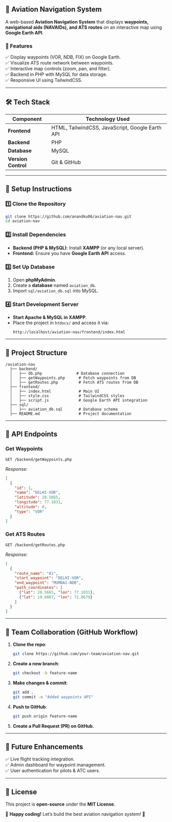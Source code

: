 ## **🛫 Aviation Navigation System**  
A web-based **Aviation Navigation System** that displays **waypoints, navigational aids (NAVAIDs), and ATS routes** on an interactive map using **Google Earth API**.  

### **📌 Features**
✅ Display waypoints (VOR, NDB, FIX) on Google Earth.  
✅ Visualize ATS route network between waypoints.  
✅ Interactive map controls (zoom, pan, and filter).  
✅ Backend in PHP with MySQL for data storage.  
✅ Responsive UI using TailwindCSS.  

---

## **🛠️ Tech Stack**
| Component    | Technology Used |
|-------------|----------------|
| **Frontend** | HTML, TailwindCSS, JavaScript, Google Earth API |
| **Backend**  | PHP |
| **Database** | MySQL |
| **Version Control** | Git & GitHub |

---

## **🚀 Setup Instructions**
### **1️⃣ Clone the Repository**
```sh
git clone https://github.com/anandku06/aviation-nav.git
cd aviation-nav
```

### **2️⃣ Install Dependencies**
- **Backend (PHP & MySQL)**: Install **XAMPP** (or any local server).  
- **Frontend:** Ensure you have **Google Earth API** access.  

### **3️⃣ Set Up Database**
1. Open **phpMyAdmin**.
2. Create a **database** named `aviation_db`.
3. Import `sql/aviation_db.sql` into MySQL.

### **4️⃣ Start Development Server**
- **Start Apache & MySQL in XAMPP**.
- Place the project in `htdocs/` and access it via:  
  ```
  http://localhost/aviation-nav/frontend/index.html
  ```

---

## **📂 Project Structure**
```
/aviation-nav
  ├── backend/
  │   ├── db.php               # Database connection
  │   ├── getWaypoints.php      # Fetch waypoints from DB
  │   ├── getRoutes.php         # Fetch ATS routes from DB
  ├── frontend/
  │   ├── index.html            # Main UI
  │   ├── style.css             # TailwindCSS styles
  │   ├── script.js             # Google Earth API integration
  ├── sql/
  │   ├── aviation_db.sql       # Database schema
  ├── README.md                 # Project documentation
```

---

## **🔗 API Endpoints**
### **Get Waypoints**
```http
GET /backend/getWaypoints.php
```
_Response:_
```json
[
  {
    "id": 1,
    "name": "DELHI-VOR",
    "latitude": 28.5665,
    "longitude": 77.1031,
    "altitude": 0,
    "type": "VOR"
  }
]
```

### **Get ATS Routes**
```http
GET /backend/getRoutes.php
```
_Response:_
```json
[
  {
    "route_name": "A1",
    "start_waypoint": "DELHI-VOR",
    "end_waypoint": "MUMBAI-NDB",
    "path_coordinates": [
      {"lat": 28.5665, "lon": 77.1031},
      {"lat": 19.0887, "lon": 72.8679}
    ]
  }
]
```

---

## **👥 Team Collaboration (GitHub Workflow)**
1. **Clone the repo**:
   ```sh
   git clone https://github.com/your-team/aviation-nav.git
   ```
2. **Create a new branch**:
   ```sh
   git checkout -b feature-name
   ```
3. **Make changes & commit**:
   ```sh
   git add .
   git commit -m "Added waypoints API"
   ```
4. **Push to GitHub**:
   ```sh
   git push origin feature-name
   ```
5. **Create a Pull Request (PR) on GitHub**.

---

## **📌 Future Enhancements**
✅ Live flight tracking integration.  
✅ Admin dashboard for waypoint management.  
✅ User authentication for pilots & ATC users.  

---

## **📜 License**
This project is **open-source** under the **MIT License**.  

🚀 **Happy coding!** Let’s build the best aviation navigation system! 🛫
